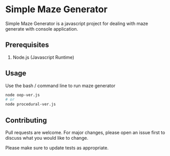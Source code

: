 # Simple Maze Generator

Simple Maze Generator is a javascript project for dealing with maze generate with console application.

## Prerequisites

1. Node.js (Javascript Runtime)

## Usage

Use the bash / command line to run maze generator

```bash
node oop-ver.js
# or
node procedural-ver.js
```

## Contributing
Pull requests are welcome. For major changes, please open an issue first to discuss what you would like to change.

Please make sure to update tests as appropriate.
